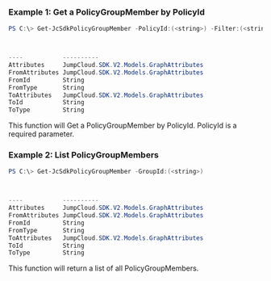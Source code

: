 ### Example 1: Get a PolicyGroupMember by PolicyId
```powershell
PS C:\> Get-JcSdkPolicyGroupMember -PolicyId:(<string>) -Filter:(<string[]>) -Sort:(<string[]>) -Authorization:(<string>) -Date:(<string>)



----           ----------
Attributes     JumpCloud.SDK.V2.Models.GraphAttributes
FromAttributes JumpCloud.SDK.V2.Models.GraphAttributes
FromId         String
FromType       String
ToAttributes   JumpCloud.SDK.V2.Models.GraphAttributes
ToId           String
ToType         String


```

This function will Get a PolicyGroupMember by PolicyId. PolicyId is a required parameter.

### Example 2: List PolicyGroupMembers
```powershell
PS C:\> Get-JcSdkPolicyGroupMember -GroupId:(<string>)



----           ----------
Attributes     JumpCloud.SDK.V2.Models.GraphAttributes
FromAttributes JumpCloud.SDK.V2.Models.GraphAttributes
FromId         String
FromType       String
ToAttributes   JumpCloud.SDK.V2.Models.GraphAttributes
ToId           String
ToType         String


```

This function will return a list of all PolicyGroupMembers.


